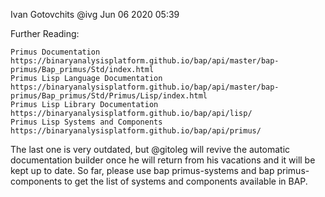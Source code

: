 Ivan Gotovchits
@ivg
Jun 06 2020 05:39

Further Reading:

    Primus Documentation https://binaryanalysisplatform.github.io/bap/api/master/bap-primus/Bap_primus/Std/index.html
    Primus Lisp Language Documentation  https://binaryanalysisplatform.github.io/bap/api/master/bap-primus/Bap_primus/Std/Primus/Lisp/index.html
    Primus Lisp Library Documentation  https://binaryanalysisplatform.github.io/bap/api/lisp/
    Primus Lisp Systems and Components  https://binaryanalysisplatform.github.io/bap/api/primus/

The last one is very outdated, but @gitoleg will revive the automatic documentation builder once he will return from his vacations and it will be kept up to date. So far, please use bap primus-systems and bap primus-components to get the list of systems and components available in BAP. 
